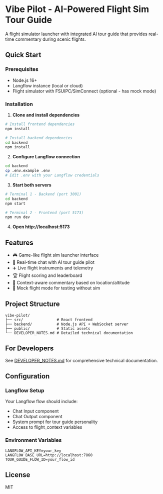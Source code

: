 # Vibe Pilot - AI-Powered Flight Sim Tour Guide

A flight simulator launcher with integrated AI tour guide that provides real-time commentary during scenic flights.

## Quick Start

### Prerequisites
- Node.js 16+
- Langflow instance (local or cloud)
- Flight simulator with FSUIPC/SimConnect (optional - has mock mode)

### Installation

1. **Clone and install dependencies**
```bash
# Install frontend dependencies
npm install

# Install backend dependencies
cd backend
npm install
```

2. **Configure Langflow connection**
```bash
cd backend
cp .env.example .env
# Edit .env with your Langflow credentials
```

3. **Start both servers**
```bash
# Terminal 1 - Backend (port 3001)
cd backend
npm start

# Terminal 2 - Frontend (port 5173)
npm run dev
```

4. **Open http://localhost:5173**

## Features

- 🎮 Game-like flight sim launcher interface
- 💬 Real-time chat with AI tour guide pilot
- ✈️ Live flight instruments and telemetry
- 🏆 Flight scoring and leaderboard
- 📍 Context-aware commentary based on location/altitude
- 🎯 Mock flight mode for testing without sim

## Project Structure

```
vibe-pilot/
├── src/               # React frontend
├── backend/           # Node.js API + WebSocket server
├── public/            # Static assets
└── DEVELOPER_NOTES.md # Detailed technical documentation
```

## For Developers

See [DEVELOPER_NOTES.md](./DEVELOPER_NOTES.md) for comprehensive technical documentation.

## Configuration

### Langflow Setup
Your Langflow flow should include:
- Chat Input component
- Chat Output component  
- System prompt for tour guide personality
- Access to flight_context variables

### Environment Variables
```env
LANGFLOW_API_KEY=your_key
LANGFLOW_BASE_URL=http://localhost:7860
TOUR_GUIDE_FLOW_ID=your_flow_id
```

## License

MIT
